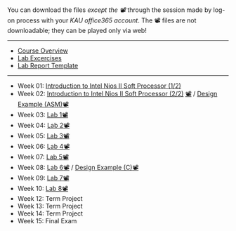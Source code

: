 You can download the files *except the 📽* through the session made by log-on process with your *KAU office365 account*. The 📽 files are not downloadable; they can be played only via web!
***
* [Course Overview]()
* [Lab Excercises]()
* [Lab Report Template]()
***
* Week 01: [Introduction to Intel Nios II Soft Processor (1/2)]()
* Week 02: [Introduction to Intel Nios II Soft Processor (2/2)]() [📽]() / [Design Example (ASM)]()[📽]()
* Week 03: [Lab 1]()[📽]() 
* Week 04: [Lab 2]()[📽]()
* Week 05: [Lab 3]()[📽]()
* Week 06: [Lab 4]()[📽]()
* Week 07: [Lab 5]()[📽]()
* Week 08: [Lab 6]()[📽]() / [Design Example (C)]()[📽]()
* Week 09: [Lab 7]()[📽]()
* Week 10: [Lab 8]()[📽]()
* Week 12: Term Project
* Week 13: Term Project
* Week 14: Term Project
* Week 15: Final Exam
